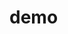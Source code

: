 # demo
<html>
  <head>
  <title>Github<title>
  <head>
  <body>
  <h1>
  hello world!
  <h1>
  <img src="https://image.baidu.com/search/detail?ct=503316480&z=0&ipn=d&word=%E9%87%91%E5%AD%97%E5%A1%94&hs=2&pn=2&spn=0&di=10561822260&pi=0&rn=1&tn=baiduimagedetail&is=0%2C0&ie=utf-8&oe=utf-8&cl=2&lm=-1&cs=263172029%2C1786272366&os=3284844926%2C3293920504&simid=4100031351%2C732746011&adpicid=0&lpn=0&ln=30&fr=ala&fm=&sme=&cg=&bdtype=0&oriquery=&objurl=http%3A%2F%2Fimg.11467.com%2Fimage%2F98%2F33%2F983315152.jpg&fromurl=ippr_z2C%24qAzdH3FAzdH3Fr6517vp_z%26e3B889m0_z%26e3Bv54AzdH3Ftgu5AzdH3F88b9c8n_z%26e3Bip4&gsm=0">
  <body>
<html>
